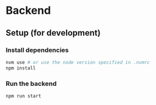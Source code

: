 # Backend

## Setup (for development)

### Install dependencies

```bash
nvm use # or use the node version specified in .nvmrc
npm install
```

### Run the backend

```bash
npm run start
```

